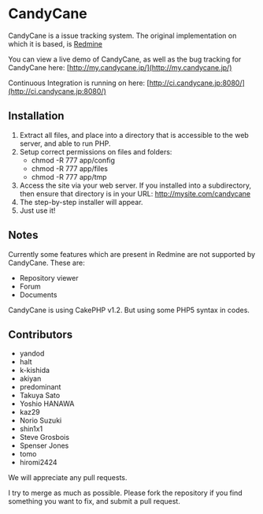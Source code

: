 # CandyCane #

CandyCane is a issue tracking system. The original implementation on which it is based, is [Redmine](http://www.redmine.org)

You can view a live demo of CandyCane, as well as the bug tracking for CandyCane here: [http://my.candycane.jp/](http://my.candycane.jp/)

Continuous Integration is running on here: [http://ci.candycane.jp:8080/](http://ci.candycane.jp:8080/)


## Installation ##

1. Extract all files, and place into a directory that is accessible to the web server, and able to run PHP.
2. Setup correct permissions on files and folders:
	* chmod -R 777 app/config
	* chmod -R 777 app/files
	* chmod -R 777 app/tmp
3. Access the site via your web server. If you installed into a subdirectory, then ensure that directory is in your URL: http://mysite.com/candycane
4. The step-by-step installer will appear.
5. Just use it!


## Notes ##

Currently some features which are present in Redmine are not supported by CandyCane. These are:

- Repository viewer
- Forum
- Documents

CandyCane is using CakePHP v1.2. But using some PHP5 syntax in codes.


## Contributors

- yandod
- halt
- k-kishida
- akiyan
- predominant
- Takuya Sato
- Yoshio HANAWA
- kaz29
- Norio Suzuki
- shin1x1
- Steve Grosbois
- Spenser Jones
- tomo
- hiromi2424

We will appreciate any pull requests.

I try to merge as much as possible. Please fork the repository if you find something you want to fix, and submit a pull request.
